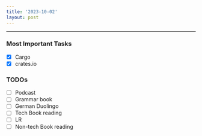 ```yaml
---
title: '2023-10-02'
layout: post
---
```


---

### Most Important Tasks

- [x] Cargo
- [x] crates.io

### TODOs

- [ ] Podcast
- [ ] Grammar book
- [ ] German Duolingo
- [ ] Tech Book reading
- [ ] LR
- [ ] Non-tech Book reading
